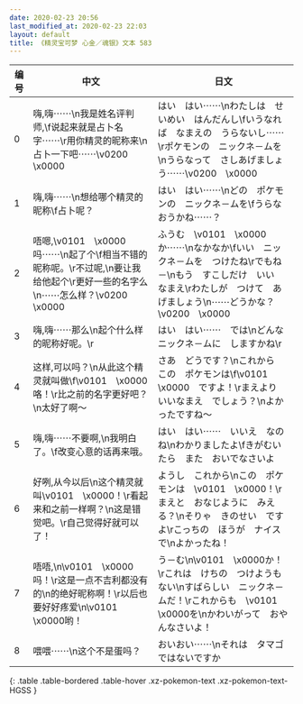 ```yaml
---
date: 2020-02-23 20:56
last_modified_at: 2020-02-23 22:03
layout: default
title: 《精灵宝可梦 心金／魂银》文本 583
---
```

| 编号 | 中文 | 日文 |
| ---- | ---- | ---- |
| 0 | 嗨,嗨⋯⋯\n我是姓名评判师,\f说起来就是占卜名字⋯⋯\r用你精灵的昵称来\n占卜一下吧⋯⋯\v0200　\x0000 | はい　はい⋯⋯\nわたしは　せいめい　はんだんし\fいうなれば　なまえの　うらないし⋯⋯\rポケモンの　ニックネ－ムを\nうらなって　さしあげましょう⋯⋯\v0200　\x0000 |
| 1 | 嗨,嗨⋯⋯\n想给哪个精灵的昵称\f占卜呢？ | はい　はい⋯⋯\nどの　ポケモンの　ニックネ－ムを\fうらなおうかね⋯⋯？ |
| 2 | 唔嗯,\v0101　\x0000吗⋯⋯\n起了个\f相当不错的昵称呢。\r不过呢,\n要让我给他起个\r更好一些的名字么\n⋯⋯怎么样？\v0200　\x0000 | ふうむ　\v0101　\x0000か⋯⋯\nなかなか\fいい　ニックネ－ムを　つけたね\rでもね－\nもう　すこしだけ　いい　なまえ\rわたしが　つけて　あげましょう\n⋯⋯どうかな？\v0200　\x0000 |
| 3 | 嗨,嗨⋯⋯那么\n起个什么样的昵称好呢。\r | はい　はい⋯⋯　では\nどんな　ニックネ－ムに　しますかね\r |
| 4 | 这样,可以吗？\n从此这个精灵就叫做\f\v0101　\x0000咯！\r比之前的名字更好吧？\n太好了啊〜 | さあ　どうです？\nこれから　この　ポケモンは\f\v0101　\x0000　ですよ！\rまえより　いいなまえ　でしょう？\nよかったですね〜 |
| 5 | 嗨,嗨⋯⋯不要啊,\n我明白了。\f改变心意的话再来哦。 | はい　はい⋯⋯　いいえ　なのね\nわかりましたよ\fきがむいたら　また　おいでなさいよ |
| 6 | 好咧,从今以后\n这个精灵就叫\v0101　\x0000！\r看起来和之前一样啊？\n这是错觉吧。\r自己觉得好就可以了！ | ようし　これから\nこの　ポケモンは　\v0101　\x0000！\rまえと　おなじように　みえる？\nそりゃ　きのせい　ですよ\rこっちの　ほうが　ナイスで\nよかったね！ |
| 7 | 唔唔,\n\v0101　\x0000吗！\r这是一点不吉利都没有的\n的绝好昵称啊！\r以后也要好好疼爱\n\v0101　\x0000哟！ | う－む\n\v0101　\x0000か！\rこれは　けちの　つけようもない\nすばらしい　ニックネ－ムだ！\rこれからも　\v0101　\x0000を\nかわいがって　おやんなさいよ！ |
| 8 | 喂喂⋯⋯\n这个不是蛋吗？ | おいおい⋯⋯\nそれは　タマゴ　ではないですか |
{: .table .table-bordered .table-hover .xz-pokemon-text .xz-pokemon-text-HGSS }